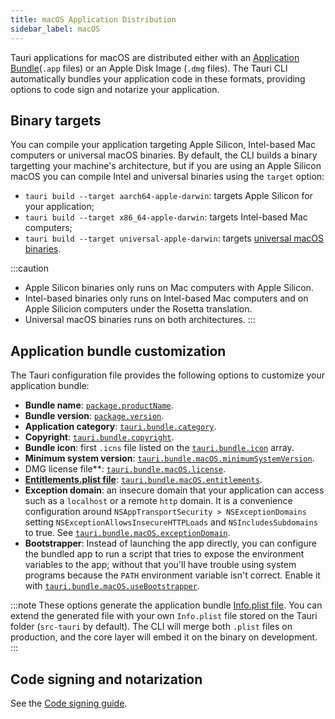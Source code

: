 ```yaml
---
title: macOS Application Distribution
sidebar_label: macOS
---
```


Tauri applications for macOS are distributed either with an [Application Bundle](https://developer.apple.com/library/archive/documentation/CoreFoundation/Conceptual/CFBundles/BundleTypes/BundleTypes.html)(`.app` files) or an Apple Disk Image (`.dmg` files). The Tauri CLI automatically bundles your application code in these formats, providing options to code sign and notarize your application.

## Binary targets

You can compile your application targeting Apple Silicon, Intel-based Mac computers or universal macOS binaries. By default, the CLI builds a binary targetting your machine's architecture, but if you are using an Apple Silicon macOS you can compile Intel and universal binaries using the `target` option:

- `tauri build --target aarch64-apple-darwin`: targets Apple Silicon for your application;
- `tauri build --target x86_64-apple-darwin`: targets Intel-based Mac computers;
- `tauri build --target universal-apple-darwin`: targets [universal macOS binaries](https://developer.apple.com/documentation/apple-silicon/building-a-universal-macos-binary).

:::caution
- Apple Silicon binaries only runs on Mac computers with Apple Silicon.
- Intel-based binaries only runs on Intel-based Mac computers and on Apple Silicion computers under the Rosetta translation.
- Universal macOS binaries runs on both architectures.
:::

## Application bundle customization

The Tauri configuration file provides the following options to customize your application bundle:

- **Bundle name**: [`package.productName`](/docs/api/config/#package.productName).
- **Bundle version**: [`package.version`](/docs/api/config/#package.version).
- **Application category**: [`tauri.bundle.category`](/docs/api/config/#tauri.bundle.category).
- **Copyright**: [`tauri.bundle.copyright`](/docs/api/config/#tauri.bundle.copyright).
- **Bundle icon**: first `.icns` file listed on the [`tauri.bundle.icon`](/docs/api/config/#tauri.bundle.icon) array.
- **Minimum system version**: [`tauri.bundle.macOS.minimumSystemVersion`](/docs/api/config/#tauri.bundle.macOS.minimumSystemVersion).
- DMG license file**: [`tauri.bundle.macOS.license`](/docs/api/config/#tauri.bundle.macOS.license).
- [**Entitlements.plist file**](https://developer.apple.com/documentation/bundleresources/entitlements): [`tauri.bundle.macOS.entitlements`](/docs/api/config/#tauri.bundle.macOS.entitlements).
- **Exception domain**: an insecure domain that your application can access such as a `localhost` or a remote `http` domain. It is a convenience configuration around `NSAppTransportSecurity > NSExceptionDomains` setting `NSExceptionAllowsInsecureHTTPLoads` and `NSIncludesSubdomains` to true. See [`tauri.bundle.macOS.exceptionDomain`](/docs/api/config/#tauri.bundle.macOS.exceptionDomain).
- **Bootstrapper**: Instead of launching the app directly, you can configure the bundled app to run a script that tries to expose the environment variables to the app; without that you'll have trouble using system programs because the `PATH` environment variable isn't correct. Enable it with [`tauri.bundle.macOS.useBootstrapper`](/docs/api/config#tauri.bundle.deb.useBootstrapper).

:::note
These options generate the application bundle [Info.plist file](https://developer.apple.com/library/archive/documentation/General/Reference/InfoPlistKeyReference/Introduction/Introduction.html). You can extend the generated file with your own `Info.plist` file stored on the Tauri folder (`src-tauri` by default). The CLI will merge both `.plist` files on production, and the core layer will embed it on the binary on development.
:::

## Code signing and notarization

See the [Code signing guide](./sign-macos.md).
